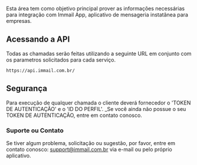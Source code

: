 Esta área tem como objetivo principal prover as informações necessárias para integração com Immail App, aplicativo de mensageria instatânea para empresas.

## Acessando a API

Todas as chamadas serão feitas utilizando a seguinte URL em conjunto com os parametros solicitados para cada serviço.

```
https://api.immail.com.br/
```
## Segurança

Para execução de qualquer chamada o cliente deverá fornecedor o 'TOKEN DE AUTENTICAÇÃO' e o 'ID DO PERFIL'.
_Se você ainda não possue o seu TOKEN DE AUTENTICAÇÃO, entre em contato conosco.

### Suporte ou Contato

Se tiver algum problema, solicitação ou sugestão, por favor, entre em contato conosco: support@immail.com.br via e-mail ou pelo próprio aplicativo.
